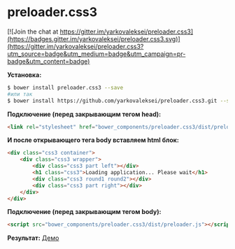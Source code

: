 # preloader.css3

[![Join the chat at https://gitter.im/yarkovaleksei/preloader.css3](https://badges.gitter.im/yarkovaleksei/preloader.css3.svg)](https://gitter.im/yarkovaleksei/preloader.css3?utm_source=badge&utm_medium=badge&utm_campaign=pr-badge&utm_content=badge)

**Установка:**
```bash
$ bower install preloader.css3 --save
#или так
$ bower install https://github.com/yarkovaleksei/preloader.css3.git --save
```

**Подключение (перед закрывающим тегом head):**
```html
<link rel="stylesheet" href="bower_components/preloader.css3/dist/preloader.css">
```

**И после открывающего тега body вставляем html блок:**
```html
<div class="css3 container">
    <div class="css3 wrapper">
        <div class="css3 part left"></div>
        <h1 class="css3">Loading application... Please wait</h1>
        <div class="css3 round1 round2"></div>
        <div class="css3 part right"></div>
    </div>
</div>
```

**Подключение (перед закрывающим тегом body):**
```html
<script src="bower_components/preloader.css3/dist/preloader.js"></script>
```

**Результат:**
[Демо](https://yarkovaleksei.github.io/preloader.css3)
